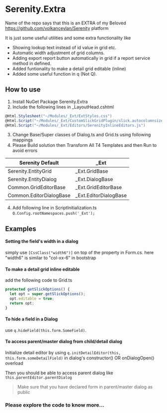# Serenity.Extra

Name of the repo says that this is an EXTRA of my Beloved https://github.com/volkanceylan/Serenity platform

It is just some useful utilities and some extra functionality like 
- Showing lookup text instead of id value in grid etc.
- Automatic width adjustment of grid columns.
- Adding export report button automatically in grid if a report service method in defined.
- Added funtionality to make a detail grid editable (inline)
- Added some useful function in q (Not Q).

## How to use
1. Install NuGet Package Serenity.Extra
2. Include the following lines in _LayoutHead.cshtml
```C#
@Html.Stylesheet("~/Modules/_Ext/ExtStyles.css")
@Html.Script("~/Modules/_Ext/CustomSlickGridPlugin/slick.autocolumnsize.js")
@Html.Script("~/Modules/_Ext/Editors/SerenityInlineEditors.js") 
```
3. Change Base/Super classes of Dialog.ts and Grid.ts using following mappings
4. Please Build solution then Transform All T4 Templates and then Run to avoid errors

Serenity Default  |  _Ext
------------ | -------------
Serenity.EntityGrid | _Ext.GridBase
Serenity.EntityDialog | _Ext.DialogBase
Common.GridEditorBase | _Ext.GridEditorBase
Common.EditorDialogBase | _Ext.EditorDialogBase
   
4. Add following line in ScriptInitialization.ts
```Q.Config.rootNamespaces.push('_Ext');```

## Examples
  #### Setting the field's width in a dialog
  
  simply use `[CssClass("width6")]` on top of the property in Form.cs.
  here "width6" is similar to "col-xx-6" in bootstrap

  #### To make a detail grid inline editable 
  add the following code to Grid.ts
  ```TypeScript
protected getSlickOptions() {
    let opt = super.getSlickOptions();
    opt.editable = true;
    return opt;
}
```
 #### To hide a field in a Dialog 
   use `q.hideField(this.form.SomeField)`.
 #### To access parent/master dialog from child/detail dialog
   Initialize detail editor by using `q.initDetailEditor(this, this.form.someDetailField)` in dialog's constructor() OR onDialogOpen() overload 
   
   Then you should be able to access parent dialog like `this.parentEditor.parentDialog`
   > Make sure that you have declared form in parent/master dialog as public
 
 ### Please explore the code to know more...
